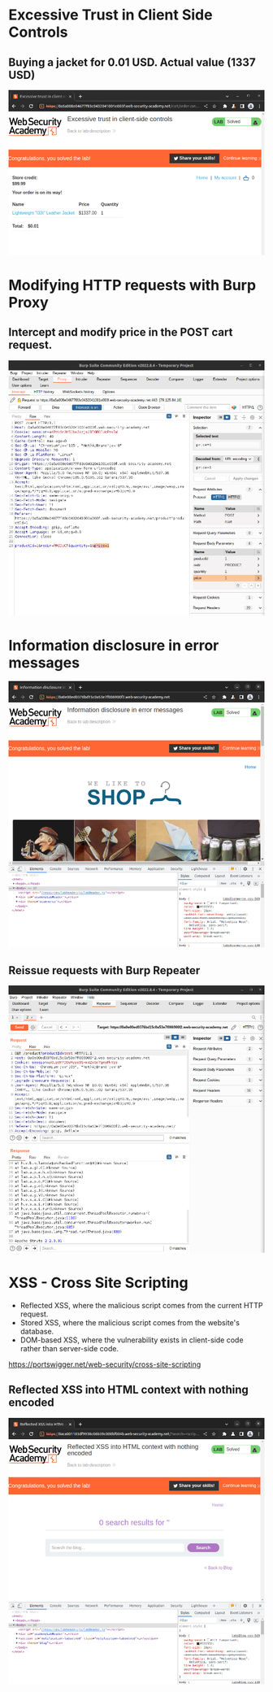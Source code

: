 # Excessive Trust in Client Side Controls

## Buying a jacket for 0.01 USD. Actual value (1337 USD)

![](excessive-trust.png)

# Modifying HTTP requests with Burp Proxy

## Intercept and modify price in the POST cart request.

![](price-change.png)

# Information disclosure in error messages

![](info-diclosure.png)

## Reissue requests with Burp Repeater

![](error-message.png)


# XSS - Cross Site Scripting

- Reflected XSS, where the malicious script comes from the current HTTP request.
- Stored XSS, where the malicious script comes from the website's database.
- DOM-based XSS, where the vulnerability exists in client-side code rather than server-side code.

https://portswigger.net/web-security/cross-site-scripting

## Reflected XSS into HTML context with nothing encoded

![](reflected-xss.png)